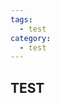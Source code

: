 ```yaml
---
tags:
  - test
category:
  - test
---
```


## TEST


<!-- <GifEditor/> -->
<!-- <ShowVideo/> -->

<ReadEpub/>